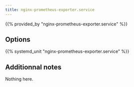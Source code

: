```yaml
---
title: nginx-prometheus-exporter.service
---
```


{{% provided_by "nginx-prometheus-exporter.service" %}}

## Options

{{% systemd_unit "nginx-prometheus-exporter.service" %}}

## Additionnal notes

Nothing here.